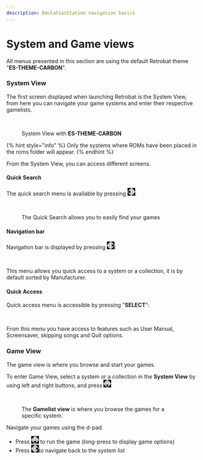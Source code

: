 ```yaml
---
description: EmulationStation navigation basics
---
```


# System and Game views

All menus presented in this section are using the default Retrobat theme "**ES-THEME-CARBON**".

### System View

The first screen displayed when launching Retrobat is the System View, from here you can navigate your game systems and enter their respective gamelists.

<figure><img src="https://i.imgur.com/pYMalry.png" alt=""><figcaption><p>System View with <strong>ES-THEME-CARBON</strong></p></figcaption></figure>

{% hint style="info" %}
Only the systems where ROMs have been placed in the roms folder will appear.
{% endhint %}

From the System View, you can access different screens.

#### Quick Search&#x20;

The quick search menu is available by pressing ![](<../.gitbook/assets/image (2) (1) (1).png>):&#x20;

<figure><img src="https://i.imgur.com/4jmo9se.png" alt=""><figcaption><p>The Quick Search allows you to easily find your games</p></figcaption></figure>

#### Navigation bar

Navigation bar is displayed by pressing ![](<../.gitbook/assets/image (4) (1).png>):&#x20;

<figure><img src="https://i.imgur.com/X1GYL7I.png" alt=""><figcaption></figcaption></figure>

This menu allows you quick access to a system or a collection, it is by default sorted by Manufacturer.

#### Quick Access

Quick access menu is accessible by pressing "**SELECT**":

<figure><img src="https://i.imgur.com/1di2p43.png" alt=""><figcaption></figcaption></figure>

From this menu you have access to features such as User Manual, Screensaver, skipping songs and Quit options.

### Game View

The game view is where you browse and start your games.

To enter Game View, select a system or a collection in the **System View** by using left and right buttons, and press ![](<../.gitbook/assets/image (1) (2).png>)

<figure><img src="https://i.imgur.com/TTC0HMH.png" alt=""><figcaption><p>The <strong>Gamelist view</strong> is where you browse the games for a specific system.</p></figcaption></figure>

Navigate your games using the d-pad.

* Press ![](<../.gitbook/assets/image (1) (2).png>) to run the game (long-press to display game options)
* Press ![](<../.gitbook/assets/image (4) (1).png>)to navigate back to the system list
